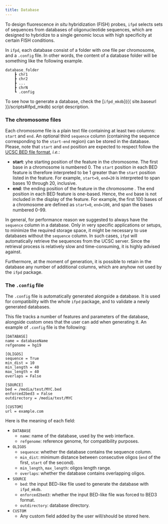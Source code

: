 ```yaml
---
title: Database
---
```


To design fluorescence *in situ* hybridization (FISH) probes, `ifpd` selects sets of sequences from databases of oligonucleotide sequences, which are designed to hybridize to a single genomic locus with high specificity at certain FISH conditions.

In `ifpd`, each database consist of a folder with one file per chromosome, and a `.config` file. In other words, the content of a database folder will be something like the following example.

```
database_folder
    ┣ chr1
    ┣ chr2
    ┣ ...
    ┣ chrN
    ┗ .config
```

To see how to generate a database, check the [`ifpd_mkdb`]({{ site.baseurl }}/scripts#ifpd_mkdb) script description.

### The chromosome files

Each chromosome file is a plain text file containing at least two columns: `start` and `end`. An optional third `sequence` column (containing the sequence corresponding to the `start-end` region) can be stored in the database. Please, note that `start` and `end` position are expected to respect follow the [UCSC BED file format](https://genome.ucsc.edu/FAQ/FAQformat.html#format1), *i.e.*:

* **start**: yhe starting position of the feature in the chromosome. The first base in a chromosome is numbered 0. The `start` position in each BED feature is therefore interpreted to be 1 greater than the `start` position listed in the feature. For example, `start=9`, `end=20` is interpreted to span bases 10 through 20, inclusive.
* **end**: the ending position of the feature in the chromosome . The end position in each BED feature is one-based. Hence, the `end` base is not included in the display of the feature. For example, the first 100 bases of a chromosome are defined as `start=0`, `end=100`, and span the bases numbered 0-99.

In general, for performance reason we suggested to always have the `sequence` column in a database. Only in very specific applications or setups, to minimize the required storage space, it might be necessary to use databases without the `sequence` column. In such cases, `ifpd` will automatically retrieve the sequences from the UCSC server. Since the retrieval process is relatively slow and time-consuming, it is highly advised against.

Furthermore, at the moment of generation, it is possible to retain in the database any number of additional columns, which are anyhow not used by the `ifpd` package.

### The `.config` file

The `.config` file is automatically generated alongside a database. It is used for compatibility with the whole `ifpd` package, and to validate a newly generated databases.

This file tracks a number of features and parameters of the database, alongside custom ones that the user can add when generating it. An example of `.config` file is the following:

```
[DATABASE]
name = databaseName
refgenome = hg19

[OLIGOS]
sequence = True
min_dist = 10
min_length = 40
max_length = 40
overlaps = False

[SOURCE]
bed = /media/test/MYC.bed
enforced2bed3 = False
outdirectory = /media/test/MYC

[CUSTOM]
url = example.com
```

Here is the meaning of each field:

* `DATABASE`
    - `name`: name of the database, used by the web interface.
    - `refgenome`: reference genome, for compatibility purposes.
* `OLIGOS`
    - `sequence`: whether the database contains the sequence column.
    - `min_dist`: minimum distance between consecutive oligos (`end` of the first, `start` of the second).
    - `min_length`, `max_length`: oligos length range.
    - `overlaps`: whether the database contains overlapping oligos.
* `SOURCE`
    - `bed`: the input BED-like file used to generate the database with `ifpd_mkdb`.
    - `enforced2bed3`: whether the input BED-like file was forced to BED3 format.
    - `outdirectory`: database directory.
* `CUSTOM`
    - Any custom field added by the user will/should be stored here.
